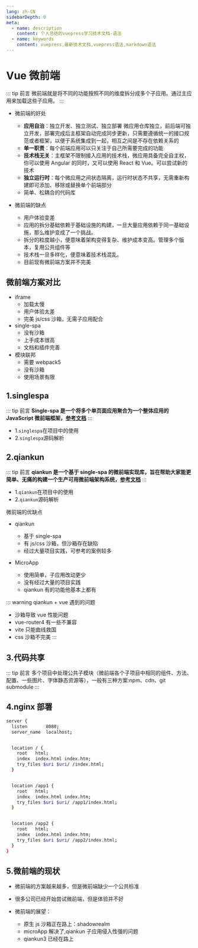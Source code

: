 ```yaml
---
lang: zh-CN
sidebarDepth: 0
meta:
  - name: description
    content: 个人总结的vuepress学习技术文档-语法
  - name: keywords
    content: vuepress,最新技术文档,vuepress语法,markdown语法
---
```


# Vue 微前端

::: tip 前言
微前端就是将不同的功能按照不同的维度拆分成多个子应用。通过主应用来加载这些子应用。
:::

- 微前端的好处

  - **应用自治**：独立开发、独立测试、独立部署 微应用仓库独立，前后端可独立开发，部署完成后主框架自动完成同步更新，只需要遵循统一的接口规范或者框架，以便于系统集成到一起，相互之间是不存在依赖关系的
  - **单一职责**：每个前端应用可以只关注于自己所需要完成的功能
  - **技术栈无关**：主框架不限制接入应用的技术栈，微应用具备完全自主权，你可以使用 Angular 的同时，又可以使用 React 和 Vue。可以尝试新的技术
  - **独立运行时**：每个微应用之间状态隔离，运行时状态不共享，无需重新构建即可添加、移除或替换单个前端部分
  - 简单、松耦合的代码库

- 微前端的缺点
  - 用户体验变差
  - 应用的拆分基础依赖于基础设施的构建，一旦大量应用依赖于同一基础设施，那么维护变成了一个挑战。
  - 拆分的粒度越小，便意味着架构变得复杂、维护成本变高。管理多个版本，复用公共组件等
  - 技术栈一旦多样化，便意味着技术栈混乱。
  - 目前现有微前端方案并不完美

## 微前端方案对比

- iframe
  - 加载太慢
  - 用户体验太差
  - 完美 js/css 沙箱，无需子应用配合
- single-spa
  - 没有沙箱
  - 上手成本很高
  - 文档和插件完善
- 模块联邦
  - 需要 webpack5
  - 没有沙箱
  - 使用场景有限

## 1.singlespa

::: tip 前言
**Single-spa 是一个将多个单页面应用聚合为一个整体应用的 JavaScript 微前端框架，[参考文档](https://zh-hans.single-spa.js.org/)**
:::

- 1.`singlespa`在项目中的使用
- 2.`singlespa`源码解析

## 2.qiankun

::: tip 前言
**qiankun 是一个基于 single-spa 的微前端实现库，旨在帮助大家能更简单、无痛的构建一个生产可用微前端架构系统，[参考文档](https://qiankun.umijs.org/zh/guide)**
:::

- 1.`qiankun`在项目中的使用
- 2.`qiankun`源码解析

微前端的优缺点

- qiankun
  - 基于 single-spa
  - 有 js/css 沙箱，但沙箱存在缺陷
  - 经过大量项目实践，可参考的案例较多
- MicroApp

  - 使用简单，子应用改动更少
  - 没有经过大量的项目实践
  - qiankun 有的功能他基本上都有

::: warning qiankun + vue 遇到的问题

- 沙箱导致 vue 性能问题
- vue-router4 有一些不兼容
- vite 只能曲线救国
- css 沙箱不完美
:::

## 3.代码共享

::: tip 前言
多个项目中处理公共子模块（微前端各个子项目中相同的组件、方法、配置、一些图片、字体静态资源等），一般有三种方案:npm、cdn、git submodule
:::

## 4.nginx 部署

```sh
server {
  listen       8080;
  server_name  localhost;


  location / {
    root   html;
    index  index.html index.htm;
    try_files $uri $uri/ /index.html;
  }


  location /app1 {
    root   html;
    index  index.html index.htm;
    try_files $uri $uri/ /app1/index.html;
  }


  location /app2 {
    root   html;
    index  index.html index.htm;
    try_files $uri $uri/ /app2/index.html;
  }
}
```

## 5.微前端的现状

- 微前端的方案越来越多，但是微前端缺少一个公共标准
- 很多公司已经开始尝试微前端，但是体验并不好

- 微前端的展望：
  - 原生 js 沙箱正在路上：shadowrealm
  - microApp 解决了,qiankun 子应用侵入性强的问题
  - qiankun3 已经在路上

